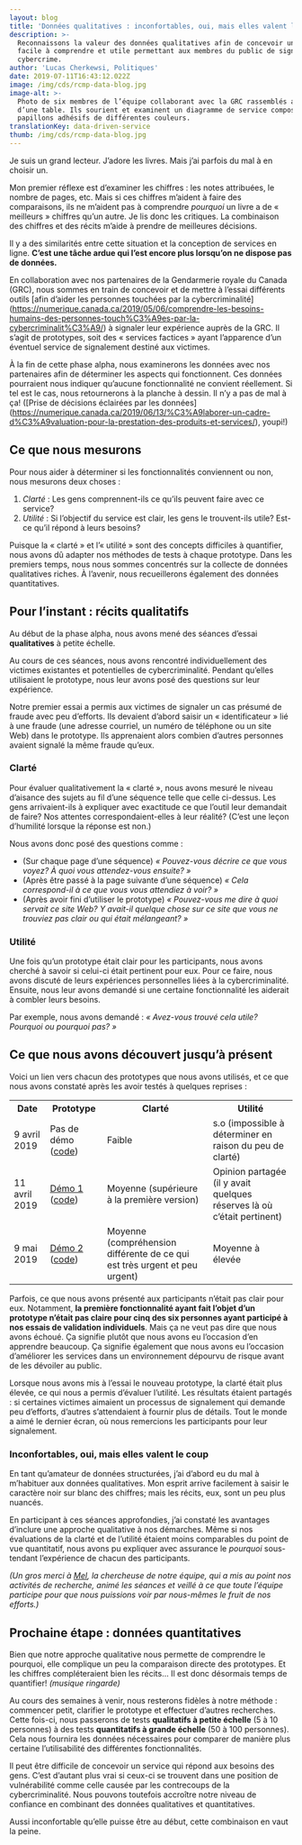 ```yaml
---
layout: blog
title: 'Données qualitatives : inconfortables, oui, mais elles valent le coup'
description: >-
  Reconnaissons la valeur des données qualitatives afin de concevoir un service
  facile à comprendre et utile permettant aux membres du public de signaler un
  cybercrime. 
author: 'Lucas Cherkewsi, Politiques'
date: 2019-07-11T16:43:12.022Z
image: /img/cds/rcmp-data-blog.jpg
image-alt: >-
  Photo de six membres de l’équipe collaborant avec la GRC rassemblés autour
  d’une table. Ils sourient et examinent un diagramme de service composé de
  papillons adhésifs de différentes couleurs.
translationKey: data-driven-service
thumb: /img/cds/rcmp-data-blog.jpg
---
```

Je suis un grand lecteur. J’adore les livres. Mais j’ai parfois du mal à en choisir un. 

Mon premier réflexe est d’examiner les chiffres : les notes attribuées, le nombre de pages, etc. Mais si ces chiffres m’aident à faire des comparaisons, ils ne m’aident pas à comprendre *pourquoi* un livre a de « meilleurs » chiffres qu’un autre. Je lis donc les critiques. La combinaison des chiffres et des récits m’aide à prendre de meilleures décisions.

Il y a des similarités entre cette situation et la conception de services en ligne. **C’est une tâche ardue qui l’est encore plus lorsqu’on ne dispose pas de données.**

En collaboration avec nos partenaires de la Gendarmerie royale du Canada (GRC), nous sommes en train de concevoir et de mettre à l’essai différents outils [afin d’aider les personnes touchées par la cybercriminalité] (https://numerique.canada.ca/2019/05/06/comprendre-les-besoins-humains-des-personnes-touch%C3%A9es-par-la-cybercriminalit%C3%A9/) à signaler leur expérience auprès de la GRC. Il s’agit de prototypes, soit des « services factices » ayant l’apparence d’un éventuel service de signalement destiné aux victimes.

À la fin de cette phase alpha, nous examinerons les données avec nos partenaires afin de déterminer les aspects qui fonctionnent. Ces données pourraient nous indiquer qu’aucune fonctionnalité ne convient réellement. Si tel est le cas, nous retournerons à la planche à dessin. Il n’y a pas de mal à ça! ([Prise de décisions éclairées par les données] (https://numerique.canada.ca/2019/06/13/%C3%A9laborer-un-cadre-d%C3%A9valuation-pour-la-prestation-des-produits-et-services/), youpi!)

## Ce que nous mesurons

Pour nous aider à déterminer si les fonctionnalités conviennent ou non, nous mesurons deux choses :

1. *Clarté* : Les gens comprennent-ils ce qu’ils peuvent faire avec ce service?
2. *Utilité* : Si l’objectif du service est clair, les gens le trouvent-ils utile? Est-ce qu’il répond à leurs besoins?

Puisque la « clarté » et l’« utilité » sont des concepts difficiles à quantifier, nous avons dû adapter nos méthodes de tests à chaque prototype. Dans les premiers temps, nous nous sommes concentrés sur la collecte de données qualitatives riches. À l’avenir, nous recueillerons également des données quantitatives.

## Pour l’instant : récits qualitatifs

Au début de la phase alpha, nous avons mené des séances d’essai **qualitatives** à petite échelle.

Au cours de ces séances, nous avons rencontré individuellement des victimes existantes et potentielles de cybercriminalité. Pendant qu’elles utilisaient le prototype, nous leur avons posé des questions sur leur expérience.

Notre premier essai a permis aux victimes de signaler un cas présumé de fraude avec peu d’efforts. Ils devaient d’abord saisir un « identificateur » lié à une fraude (une adresse courriel, un numéro de téléphone ou un site Web) dans le prototype. Ils apprenaient alors combien d’autres personnes avaient signalé la même fraude qu’eux.

### Clarté

Pour évaluer qualitativement la « clarté », nous avons mesuré le niveau d’aisance des sujets au fil d’une séquence telle que celle ci-dessus. Les gens arrivaient-ils à expliquer avec exactitude ce que l’outil leur demandait de faire? Nos attentes correspondaient-elles à leur réalité? (C’est une leçon d’humilité lorsque la réponse est non.)

Nous avons donc posé des questions comme :

* (Sur chaque page d’une séquence) *« Pouvez-vous décrire ce que vous voyez? À quoi vous attendez-vous ensuite? »*
* (Après être passé à la page suivante d’une séquence) *« Cela correspond-il à ce que vous vous attendiez à voir? »*
* (Après avoir fini d’utiliser le prototype) *« Pouvez-vous me dire à quoi servait ce site Web? Y avait-il quelque chose sur ce site que vous ne trouviez pas clair ou qui était mélangeant? »*

### Utilité

Une fois qu’un prototype était clair pour les participants, nous avons cherché à savoir si celui-ci était pertinent pour eux. Pour ce faire, nous avons discuté de leurs expériences personnelles liées à la cybercriminalité. Ensuite, nous leur avons demandé si une certaine fonctionnalité les aiderait à combler leurs besoins.

Par exemple, nous avons demandé : *« Avez-vous trouvé cela utile? Pourquoi ou pourquoi pas? »*

## Ce que nous avons découvert jusqu’à présent

Voici un lien vers chacun des prototypes que nous avons utilisés, et ce que nous avons constaté après les avoir testés à quelques reprises :

<table>
    <tbody>
        <tr>
            <th>Date</th>
            <th>Prototype</th>
            <th>Clarté</th>
            <th>Utilité</th>
        </tr>
        <tr>
            <td>9 avril 2019</td>
            <td>Pas de démo (<a href="https://github.com/cds-snc/report-a-cybercrime/releases/tag/v0.2.1-alpha">code</a>)
            </td>
            <td>Faible</td>
            <td>s.o (impossible à déterminer en raison du peu de clarté)</td>
        </tr>
        <tr>
            <td>11 avril 2019</td>
            <td>
                <a href="https://rac-concept-1.herokuapp.com/">Démo 1</a> (<a href="https://github.com/cds-snc/report-a-cybercrime/releases/tag/v0.2.2-alpha">code</a>)
            </td>
            <td>Moyenne (supérieure à la première version)</td>
            <td>Opinion partagée (il y avait quelques réserves là où c’était pertinent)</td>
        </tr>
        <tr>
            <td>9 mai 2019</td>
            <td>
            <a href="https://rac-concept-2.herokuapp.com/">Démo 2</a> (<a href="https://github.com/cds-snc/report-a-cybercrime/releases/tag/V0.3.1-alpha">code</a>)</td>
            <td>Moyenne (compréhension différente de ce qui est très urgent et peu urgent)</td>
            <td>Moyenne à élevée</td>
        </tr>
    </tbody>
</table>


Parfois, ce que nous avons présenté aux participants n’était pas clair pour eux. Notamment, **la première fonctionnalité ayant fait l’objet d’un prototype n’était pas claire pour cinq des six personnes ayant participé à nos essais de validation individuels**. Mais ça ne veut pas dire que nous avons échoué. Ça signifie plutôt que nous avons eu l’occasion d’en apprendre beaucoup. Ça signifie également que nous avons eu l’occasion d’améliorer les services dans un environnement dépourvu de risque avant de les dévoiler au public.

Lorsque nous avons mis à l’essai le nouveau prototype, la clarté était plus élevée, ce qui nous a permis d’évaluer l’utilité. Les résultats étaient partagés : si certaines victimes aimaient un processus de signalement qui demande peu d’efforts, d’autres s’attendaient à fournir plus de détails. Tout le monde a aimé le dernier écran, où nous remercions les participants pour leur signalement.

### Inconfortables, oui, mais elles valent le coup

En tant qu’amateur de données structurées, j’ai d’abord eu du mal à m’habituer aux données qualitatives. Mon esprit arrive facilement à saisir le caractère noir sur blanc des chiffres; mais les récits, eux, sont un peu plus nuancés. 

En participant à ces séances approfondies, j’ai constaté les avantages d’inclure une approche qualitative à nos démarches. Même si nos évaluations de la clarté et de l’utilité étaient moins comparables du point de vue quantitatif, nous avons pu expliquer avec assurance le *pourquoi* sous-tendant l’expérience de chacun des participants.

*(Un gros merci à [Mel](https://twitter.com/melbanyard), la chercheuse de notre équipe, qui a mis au point nos activités de recherche, animé les séances et veillé à ce que toute l’équipe participe pour que nous puissions voir par nous-mêmes le fruit de nos efforts.)*

## Prochaine étape : données quantitatives

Bien que notre approche qualitative nous permette de comprendre le pourquoi, elle complique un peu la comparaison directe des prototypes. Et les chiffres compléteraient bien les récits... Il est donc désormais temps de quantifier! *(musique ringarde)*

Au cours des semaines à venir, nous resterons fidèles à notre méthode : commencer petit, clarifier le prototype et effectuer d’autres recherches. Cette fois-ci, nous passerons de tests **qualitatifs à petite échelle** (5 à 10 personnes) à des tests **quantitatifs à grande échelle** (50 à 100 personnes). Cela nous fournira les données nécessaires pour comparer de manière plus certaine l’utilisabilité des différentes fonctionnalités.

Il peut être difficile de concevoir un service qui répond aux besoins des gens. C’est d’autant plus vrai si ceux-ci se trouvent dans une position de vulnérabilité comme celle causée par les contrecoups de la cybercriminalité. Nous pouvons toutefois accroître notre niveau de confiance en combinant des données qualitatives et quantitatives.

Aussi inconfortable qu’elle puisse être au début, cette combinaison en vaut la peine.
